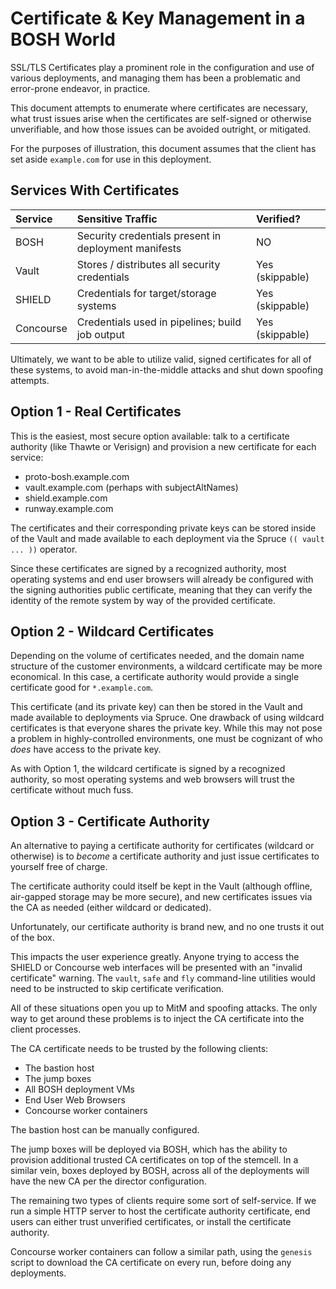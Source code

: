 # Certificate & Key Management in a BOSH World

SSL\/TLS Certificates play a prominent role in the configuration
and use of various deployments, and managing them has been a
problematic and error-prone endeavor, in practice.

This document attempts to enumerate where certificates are
necessary, what trust issues arise when the certificates are
self-signed or otherwise unverifiable, and how those issues can be
avoided outright, or mitigated.

For the purposes of illustration, this document assumes that the
client has set aside `example.com` for use in this deployment.

## Services With Certificates

| Service | Sensitive Traffic | Verified? |
| :--- | :--- | :--- |
| BOSH | Security credentials present in deployment manifests | NO |
| Vault | Stores \/ distributes all security credentials | Yes \(skippable\) |
| SHIELD | Credentials for target\/storage systems | Yes \(skippable\) |
| Concourse | Credentials used in pipelines; build job output | Yes \(skippable\) |

Ultimately, we want to be able to utilize valid, signed
certificates for all of these systems, to avoid man-in-the-middle
attacks and shut down spoofing attempts.

## Option 1 - Real Certificates

This is the easiest, most secure option available: talk to a
certificate authority \(like Thawte or Verisign\) and provision a
new certificate for each service:

* proto-bosh.example.com
* vault.example.com \(perhaps with subjectAltNames\)
* shield.example.com
* runway.example.com

The certificates and their corresponding private keys can be
stored inside of the Vault and made available to each deployment
via the Spruce `(( vault ... ))` operator.

Since these certificates are signed by a recognized authority,
most operating systems and end user browsers will already be
configured with the signing authorities public certificate,
meaning that they can verify the identity of the remote system by
way of the provided certificate.

## Option 2 - Wildcard Certificates

Depending on the volume of certificates needed, and the domain
name structure of the customer environments, a wildcard
certificate may be more economical.  In this case, a certificate
authority would provide a single certificate good for
`*.example.com`.

This certificate \(and its private key\) can then be stored in the
Vault and made available to deployments via Spruce.  One drawback
of using wildcard certificates is that everyone shares the private
key.  While this may not pose a problem in highly-controlled
environments, one must be cognizant of who _does_ have access to
the private key.

As with Option 1, the wildcard certificate is signed by a
recognized authority, so most operating systems and web browsers
will trust the certificate without much fuss.

## Option 3 - Certificate Authority

An alternative to paying a certificate authority for certificates
\(wildcard or otherwise\) is to _become_ a certificate authority and
just issue certificates to yourself free of charge.

The certificate authority could itself be kept in the Vault
\(although offline, air-gapped storage may be more secure\), and new
certificates issues via the CA as needed \(either wildcard or
dedicated\).

Unfortunately, our certificate authority is brand new, and no one
trusts it out of the box.

This impacts the user experience greatly.  Anyone trying to access
the SHIELD or Concourse web interfaces will be presented with an
"invalid certificate" warning.  The `vault`, `safe` and `fly`
command-line utilities would need to be instructed to skip
certificate verification.

All of these situations open you up to MitM and spoofing attacks.
The only way to get around these problems is to inject the CA
certificate into the client processes.

The CA certificate needs to be trusted by the following clients:

* The bastion host
* The jump boxes
* All BOSH deployment VMs
* End User Web Browsers
* Concourse worker containers

The bastion host can be manually configured.

The jump boxes will be deployed via BOSH, which has the ability to
provision additional trusted CA certificates on top of the
stemcell.  In a similar vein, boxes deployed by BOSH, across all
of the deployments will have the new CA per the director
configuration.

The remaining two types of clients require some sort of
self-service.  If we run a simple HTTP server to host the
certificate authority certificate, end users can either trust
unverified certificates, or install the certificate authority.

Concourse worker containers can follow a similar path, using the
`genesis` script to download the CA certificate on every run,
before doing any deployments.


